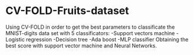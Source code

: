 # CV-FOLD-Fruits-dataset
Using CV-FOLD in order to get the best parameters to classificate the MNIST-digits data set with 5 classificators: 
-Support vectors machine 
-Logistic regression 
-Decision tree -Ada boost -MLP classifier
Obtaining the best score with support vector machine and Neural Networks.

